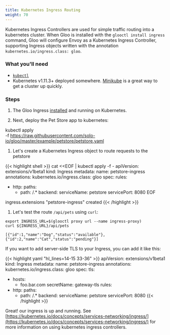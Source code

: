 ```yaml
---
title: Kubernetes Ingress Routing
weight: 70
---
```


Kubernetes Ingress Controllers are used for simple traffic routing into a kubernetes cluster. When Gloo is installed with the 
`glooctl install ingress` command, Gloo will configure Envoy as a Kubernetes Ingress Controller, supporting Ingress objects 
written with the annotation `kubernetes.io/ingress.class: gloo`.

### What you'll need
- [`kubectl`](https://kubernetes.io/docs/tasks/tools/install-kubectl/)
- Kubernetes v1.11.3+ deployed somewhere. [Minikube](https://kubernetes.io/docs/tasks/tools/install-minikube/) is a great way to get a cluster up quickly.

### Steps

1. The Gloo Ingress [installed](../../installation) and running on Kubernetes. 
 
1. Next, deploy the Pet Store app to kubernetes:

kubectl apply \
   -f https://raw.githubusercontent.com/solo-io/gloo/master/example/petstore/petstore.yaml

1. Let's create a Kubernetes Ingress object to route requests to the petstore

{{< highlight shell >}}
cat <<EOF | kubectl apply -f -
apiVersion: extensions/v1beta1
kind: Ingress
metadata:
 name: petstore-ingress
 annotations:
    kubernetes.io/ingress.class: gloo
spec:
 rules:
 - http:
     paths:
     - path: /.*
       backend:
         serviceName: petstore
         servicePort: 8080
EOF
        
ingress.extensions "petstore-ingress" created
{{< /highlight >}}

1. Let's test the route `/api/pets` using `curl`:

```shell
export INGRESS_URL=$(glooctl proxy url --name ingress-proxy)
curl ${INGRESS_URL}/api/pets

[{"id":1,"name":"Dog","status":"available"},{"id":2,"name":"Cat","status":"pending"}]
```        

If you want to add server-side TLS to your Ingress, you can add it like this:

{{< highlight yaml "hl_lines=14-15 33-36" >}}
apiVersion: extensions/v1beta1
kind: Ingress
metadata:
 name: petstore-ingress
 annotations:
    kubernetes.io/ingress.class: gloo
spec:
 tls:
  - hosts:
    - foo.bar.com
    secretName: gateway-tls
 rules:
 - http:
     paths:
     - path: /.*
       backend:
         serviceName: petstore
         servicePort: 8080
{{< /highlight >}}

Great! our ingress is up and running. See [https://kubernetes.io/docs/concepts/services-networking/ingress/](https://kubernetes.io/docs/concepts/services-networking/ingress/) for more information 
on using kubernetes ingress controllers.
